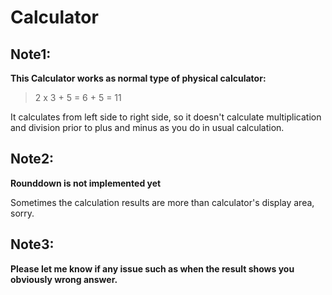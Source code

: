 # Calculator

## Note1: 

**This Calculator works as normal type of physical calculator:**

> 2 x 3 + 5 = 6 + 5 = 11

It calculates from left side to right side, so it doesn't calculate multiplication and division prior to plus and minus as you do in usual calculation. 

## Note2: 

**Rounddown is not implemented yet**

Sometimes the calculation results are more than calculator's display area, sorry.

## Note3: 

**Please let me know if any issue such as when the result shows you obviously wrong answer.**
